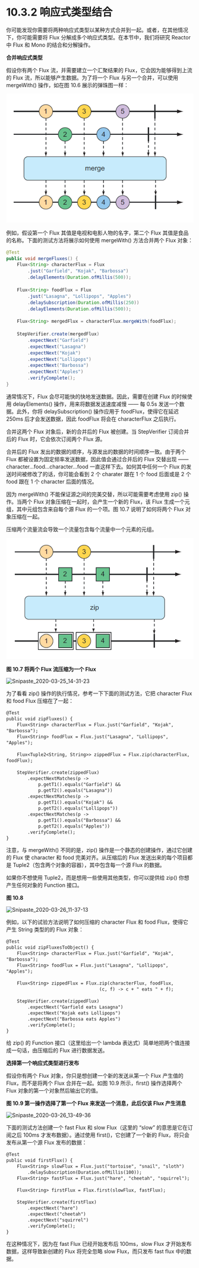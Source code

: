 # 10.3.2 响应式类型结合

你可能发现你需要将两种响应式类型以某种方式合并到一起。或者，在其他情况下，你可能需要将 Flux 分解成多个响应式类型。在本节中，我们将研究 Reactor 中 Flux 和 Mono 的结合和分解操作。

**合并响应式类型**

假设你有两个 Flux 流，并需要建立一个汇聚结果的 Flux，它会因为能够得到上流的 Flux 流，所以能够产生数据。为了将一个 Flux 与另一个合并，可以使用 mergeWith\(\) 操作，如在图 10.6 展示的弹珠图一样：

![&#x56FE; 10.6 &#x5408;&#x5E76;&#x4E24;&#x4E2A; Flux &#x4F1A;&#x5C06;&#x5B83;&#x4EEC;&#x7684;&#x6D88;&#x606F;&#x4EA4;&#x7EC7;&#x6210;&#x4E00;&#x4E2A;&#x65B0;&#x7684; Flux](../../.gitbook/assets/10.6.png)

例如，假设第一个 Flux 其值是电视和电影人物的名字，第二个 Flux 其值是食品的名称。下面的测试方法将展示如何使用 mergeWith\(\) 方法合并两个 Flux 对象：

```java
@Test
public void mergeFluxes() {
    Flux<String> characterFlux = Flux
        .just("Garfield", "Kojak", "Barbossa")
        .delayElements(Duration.ofMillis(500));
    
    Flux<String> foodFlux = Flux
        .just("Lasagna", "Lollipops", "Apples")
        .delaySubscription(Duration.ofMillis(250))
        .delayElements(Duration.ofMillis(500));
    
    Flux<String> mergedFlux = characterFlux.mergeWith(foodFlux);
    
    StepVerifier.create(mergedFlux)
        .expectNext("Garfield")
        .expectNext("Lasagna")
        .expectNext("Kojak")
        .expectNext("Lollipops")
        .expectNext("Barbossa")
        .expectNext("Apples")
        .verifyComplete();
}
```

通常情况下，Flux 会尽可能快的快地发送数据。因此，需要在创建 Flux 的时候使用 delayElements\(\) 操作，用来将数据发送速度减慢 —— 每 0.5s 发送一个数据。此外，你将 delaySubscription\(\) 操作应用于 foodFlux，使得它在延迟 250ms 后才会发送数据，因此 foodFlux 将会在 characterFlux 之后执行。

合并这两个 Flux 对象后，新的合并后的 Flux 被创建。当 StepVerifier 订阅合并后的 Flux 时，它会依次订阅两个 Flux 源。

合并后的 Flux 发出的数据的顺序，与源发出的数据的时间顺序一致。由于两个 Flux 都被设置为固定频率发送数据，因此值会通过合并后的 Flux 交替出现 —— character...food...character...food 一直这样下去。如何其中任何一个 Flux 的发送时间被修改了的话，你可能会看到 2 个 charater 跟在 1 个 food 后面或是 2 个 food 跟在 1 个 character 后面的情况。

因为 mergeWith\(\) 不能保证源之间的完美交替，所以可能需要考虑使用 zip\(\) 操作。当两个 Flux 对象压缩在一起时，会产生一个新的 Flux，该 Flux 生成一个元组，其中元组包含来自每个源 Flux 的一个项。图 10.7 说明了如何将两个 Flux 对象压缩在一起。

压缩两个流量流会导致一个流量包含每个流量中一个元素的元组。

![](../../.gitbook/assets/10.7.png)





**图 10.7 将两个 Flux 流压缩为一个 Flux**

![Snipaste\_2020-03-25\_14-31-23](file://E:/Document/spring-in-action-v5-translate/%E7%AC%AC%E4%B8%89%E9%83%A8%E5%88%86%20%E5%93%8D%E5%BA%94%E5%BC%8F%20Spring/%E7%AC%AC%2010%20%E7%AB%A0%20Reactor%20%E4%BB%8B%E7%BB%8D/Snipaste_2020-03-25_14-31-23-1585192471116.png?lastModify=1585216278)

为了看看 zip\(\) 操作的执行情况，参考一下下面的测试方法，它把 character Flux 和 food Flux 压缩在了一起：

```text
@Test
public void zipFluxes() {
    Flux<String> characterFlux = Flux.just("Garfield", "Kojak", "Barbossa");
    Flux<String> foodFlux = Flux.just("Lasagna", "Lollipops", "Apples");
    
    Flux<Tuple2<String, String>> zippedFlux = Flux.zip(characterFlux, foodFlux);
    
    StepVerifier.create(zippedFlux)
        .expectNextMatches(p ->
            p.getT1().equals("Garfield") &&
            p.getT2().equals("Lasagna"))
        .expectNextMatches(p ->
            p.getT1().equals("Kojak") &&
            p.getT2().equals("Lollipops"))
        .expectNextMatches(p ->
            p.getT1().equals("Barbossa") &&
            p.getT2().equals("Apples"))
        .verifyComplete();
}
```

注意，与 mergeWith\(\) 不同的是，zip\(\) 操作是一个静态的创建操作，通过它创建的 Flux 使 character 和 food 完美对齐。从压缩后的 Flux 发送出来的每个项目都是 Tuple2（包含两个对象的容器），其中包含每一个源 Flux 的数据。

如果你不想使用 Tuple2，而是想用一些使用其他类型，你可以提供给 zip\(\) 你想产生任何对象的 Function 接口。

**图 10.8**

![Snipaste\_2020-03-26\_11-37-13](file://E:/Document/spring-in-action-v5-translate/%E7%AC%AC%E4%B8%89%E9%83%A8%E5%88%86%20%E5%93%8D%E5%BA%94%E5%BC%8F%20Spring/%E7%AC%AC%2010%20%E7%AB%A0%20Reactor%20%E4%BB%8B%E7%BB%8D/Snipaste_2020-03-26_11-37-13.png?lastModify=1585216278)

例如，以下的试验方法说明了如何压缩的 character Flux 和 food Flux，使得它产生 String 类型的的 Flux 对象：

```text
@Test
public void zipFluxesToObject() {
    Flux<String> characterFlux = Flux.just("Garfield", "Kojak", "Barbossa");
    Flux<String> foodFlux = Flux.just("Lasagna", "Lollipops", "Apples");
    
    Flux<String> zippedFlux = Flux.zip(characterFlux, foodFlux,
                                   (c, f) -> c + " eats " + f);
    
    StepVerifier.create(zippedFlux)
        .expectNext("Garfield eats Lasagna")
        .expectNext("Kojak eats Lollipops")
        .expectNext("Barbossa eats Apples")
        .verifyComplete();
}
```

给 zip\(\) 的 Function 接口（这里给出一个 lambda 表达式）简单地把两个值连接成一句话，由压缩后的 Flux 进行数据发送。

**选择第一个响应式类型进行发布**

假设你有两个 Flux 对象，你只是想创建一个新的发送从第一个 Flux 产生值的 Flux，而不是将两个 Flux 合并在一起。如图 10.9 所示，first\(\) 操作选择两个 Flux 对象的第一个对象然后输出它的值。

**图 10.9 第一操作选择了第一个 Flux 来发送一个消息，此后仅该 Flux 产生消息**

![Snipaste\_2020-03-26\_13-49-36](file://E:/Document/spring-in-action-v5-translate/%E7%AC%AC%E4%B8%89%E9%83%A8%E5%88%86%20%E5%93%8D%E5%BA%94%E5%BC%8F%20Spring/%E7%AC%AC%2010%20%E7%AB%A0%20Reactor%20%E4%BB%8B%E7%BB%8D/Snipaste_2020-03-26_13-49-36.png?lastModify=1585216278)

下面的测试方法创建一个 fast Flux 和 slow Flux（这里的 “slow” 的意思是它在订阅之后 100ms 才发布数据）。通过使用 first\(\)，它创建了一个新的 Flux，将只会发布从第一个源 Flux 发布的数据：

```text
@Test
public void firstFlux() {
    Flux<String> slowFlux = Flux.just("tortoise", "snail", "sloth")
        .delaySubscription(Duration.ofMillis(100));
    Flux<String> fastFlux = Flux.just("hare", "cheetah", "squirrel");
    
    Flux<String> firstFlux = Flux.first(slowFlux, fastFlux);
    
    StepVerifier.create(firstFlux)
        .expectNext("hare")
        .expectNext("cheetah")
        .expectNext("squirrel")
        .verifyComplete();
}
```

在这种情况下，因为在 fast Flux 已经开始发布后 100ms，slow Flux 才开始发布数据，这样导致新创建的 Flux 将完全忽略 slow Flux，而只发布 fast flux 中的数据。

